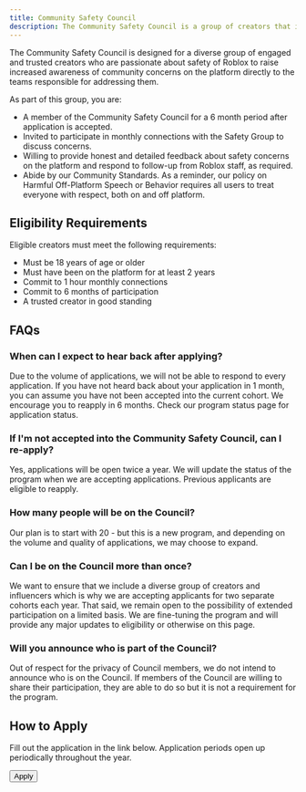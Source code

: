 ```yaml
---
title: Community Safety Council
description: The Community Safety Council is a group of creators that increase awareness of community concerns on the platform directly to the teams responsible for addressing them.
---
```


The Community Safety Council is designed for a diverse group of engaged and trusted creators who are passionate about safety of Roblox to raise increased awareness of community concerns on the platform directly to the teams responsible for addressing them.

As part of this group, you are:

- A member of the Community Safety Council for a 6 month period after application is accepted.
- Invited to participate in monthly connections with the Safety Group to discuss concerns.
- Willing to provide honest and detailed feedback about safety concerns on the platform and respond to follow-up from Roblox staff, as required.
- Abide by our Community Standards. As a reminder, our policy on Harmful Off-Platform Speech or Behavior requires all users to treat everyone with respect, both on and off platform.

## Eligibility Requirements

Eligible creators must meet the following requirements:

- Must be 18 years of age or older
- Must have been on the platform for at least 2 years
- Commit to 1 hour monthly connections
- Commit to 6 months of participation
- A trusted creator in good standing

## FAQs

### When can I expect to hear back after applying?

Due to the volume of applications, we will not be able to respond to every application. If you have not heard back about your application in 1 month, you can assume you have not been accepted into the current cohort. We encourage you to reapply in 6 months. Check our program status page for application status.

### If I'm not accepted into the Community Safety Council, can I re-apply?

Yes, applications will be open twice a year. We will update the status of the program when we are accepting applications. Previous applicants are eligible to reapply.

### How many people will be on the Council?

Our plan is to start with 20 - but this is a new program, and depending on the volume and quality of applications, we may choose to expand.

### Can I be on the Council more than once?

We want to ensure that we include a diverse group of creators and influencers which is why we are accepting applicants for two separate cohorts each year. That said, we remain open to the possibility of extended participation on a limited basis. We are fine-tuning the program and will provide any major updates to eligibility or otherwise on this page.

### Will you announce who is part of the Council?

Out of respect for the privacy of Council members, we do not intend to announce who is on the Council. If members of the Council are willing to share their participation, they are able to do so but it is not a requirement for the program.

## How to Apply

Fill out the application in the link below. Application periods open up periodically throughout the
year.

<Button href="https://survey.roblox.com/jfe/form/SV_6AkAYuMlaVy8jHg" size='large' variant='contained' style={{width:200}}>Apply</Button>
